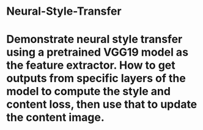 # Neural-Style-Transfer
# Demonstrate neural style transfer using a pretrained VGG19 model as the feature extractor. How to get outputs from specific layers of the model to compute the style and content loss, then use that to update the content image.
